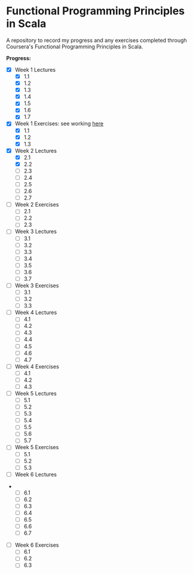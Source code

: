 # Functional Programming Principles in Scala

A repository to record my progress and any exercises completed through Coursera's Functional Programming Principles in Scala. 


 **Progress:** 
 
- [x] Week 1 Lectures
	- [x] 1.1
	- [x] 1.2
	- [x] 1.3
	- [x] 1.4
	- [x] 1.5
	- [x] 1.6
	- [x] 1.7
- [x] Week 1 Exercises: see working [here]()
  	- [x] 1.1
  	- [x] 1.2
  	- [x] 1.3
- [x] Week 2 Lectures
	- [x] 2.1
	- [x] 2.2
	- [ ] 2.3
	- [ ] 2.4
	- [ ] 2.5
	- [ ] 2.6
	- [ ] 2.7
- [ ] Week 2 Exercises
	- [ ] 2.1
  	- [ ] 2.2
  	- [ ] 2.3
- [ ] Week 3 Lectures
	- [ ] 3.1
	- [ ] 3.2
	- [ ] 3.3
	- [ ] 3.4
	- [ ] 3.5
	- [ ] 3.6
	- [ ] 3.7
- [ ] Week 3 Exercises
	- [ ] 3.1
  	- [ ] 3.2
  	- [ ] 3.3
- [ ] Week 4 Lectures
	- [ ] 4.1
	- [ ] 4.2
	- [ ] 4.3
	- [ ] 4.4
	- [ ] 4.5
	- [ ] 4.6
	- [ ] 4.7
- [ ] Week 4 Exercises
	- [ ] 4.1
  	- [ ] 4.2
  	- [ ] 4.3
- [ ] Week 5 Lectures
	- [ ] 5.1
	- [ ] 5.2
	- [ ] 5.3
	- [ ] 5.4
	- [ ] 5.5
	- [ ] 5.6
	- [ ] 5.7
- [ ] Week 5 Exercises
	- [ ] 5.1
  	- [ ] 5.2
  	- [ ] 5.3
- [ ] Week 6 Lectures
- 	- [ ] 6.1
	- [ ] 6.2
	- [ ] 6.3
	- [ ] 6.4
	- [ ] 6.5
	- [ ] 6.6
	- [ ] 6.7
- [ ] Week  6 Exercises
	- [ ] 6.1
  	- [ ] 6.2
  	- [ ] 6.3
